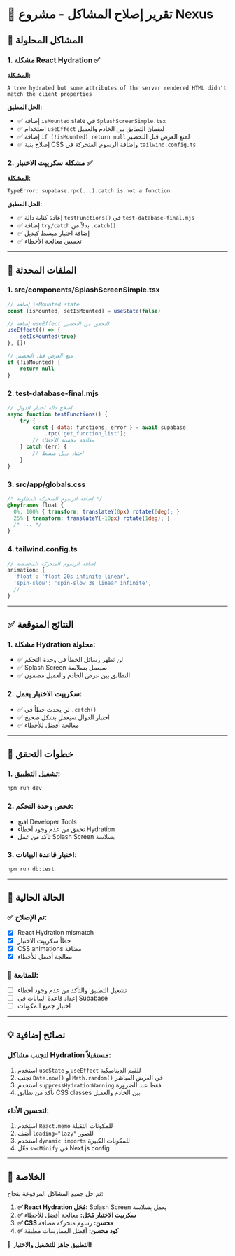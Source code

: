 # 🔧 تقرير إصلاح المشاكل - مشروع Nexus

## 🚨 المشاكل المحلولة

### 1. مشكلة React Hydration ✅
**المشكلة:** 
```
A tree hydrated but some attributes of the server rendered HTML didn't match the client properties
```

**الحل المطبق:**
- ✅ إضافة `isMounted` state في `SplashScreenSimple.tsx`
- ✅ استخدام `useEffect` لضمان التطابق بين الخادم والعميل
- ✅ إضافة `if (!isMounted) return null` لمنع العرض قبل التحضير
- ✅ إصلاح بنية CSS وإضافة الرسوم المتحركة في `tailwind.config.ts`

### 2. مشكلة سكريپت الاختبار ✅
**المشكلة:**
```
TypeError: supabase.rpc(...).catch is not a function
```

**الحل المطبق:**
- ✅ إعادة كتابة دالة `testFunctions()` في `test-database-final.mjs`
- ✅ إضافة `try/catch` بدلاً من `.catch()`
- ✅ إضافة اختبار مبسط كبديل
- ✅ تحسين معالجة الأخطاء

---

## 📁 الملفات المحدثة

### 1. src/components/SplashScreenSimple.tsx
```typescript
// إضافة isMounted state
const [isMounted, setIsMounted] = useState(false)

// إضافة useEffect للتحقق من التحضير
useEffect(() => {
    setIsMounted(true)
}, [])

// منع العرض قبل التحضير
if (!isMounted) {
    return null
}
```

### 2. test-database-final.mjs
```javascript
// إصلاح دالة اختبار الدوال
async function testFunctions() {
    try {
        const { data: functions, error } = await supabase
            .rpc('get_function_list');
        // معالجة محسنة للأخطاء
    } catch (err) {
        // اختبار بديل مبسط
    }
}
```

### 3. src/app/globals.css
```css
/* إضافة الرسوم المتحركة المطلوبة */
@keyframes float {
  0%, 100% { transform: translateY(0px) rotate(0deg); }
  25% { transform: translateY(-10px) rotate(1deg); }
  /* ... */
}
```

### 4. tailwind.config.ts
```typescript
// إضافة الرسوم المتحركة المخصصة
animation: {
  'float': 'float 20s infinite linear',
  'spin-slow': 'spin-slow 3s linear infinite',
  // ...
}
```

---

## ✅ النتائج المتوقعة

### 1. مشكلة Hydration محلولة:
- ✅ لن تظهر رسائل الخطأ في وحدة التحكم
- ✅ Splash Screen سيعمل بسلاسة
- ✅ التطابق بين عرض الخادم والعميل مضمون

### 2. سكريپت الاختبار يعمل:
- ✅ لن يحدث خطأ في `.catch()`
- ✅ اختبار الدوال سيعمل بشكل صحيح
- ✅ معالجة أفضل للأخطاء

---

## 🚀 خطوات التحقق

### 1. تشغيل التطبيق:
```bash
npm run dev
```

### 2. فحص وحدة التحكم:
- افتح Developer Tools
- تحقق من عدم وجود أخطاء Hydration
- تأكد من عمل Splash Screen بسلاسة

### 3. اختبار قاعدة البيانات:
```bash
npm run db:test
```

---

## 🎯 الحالة الحالية

### ✅ تم الإصلاح:
- [x] React Hydration mismatch
- [x] خطأ سكريپت الاختبار
- [x] CSS animations مضافة
- [x] معالجة أفضل للأخطاء

### 🔄 للمتابعة:
- [ ] تشغيل التطبيق والتأكد من عدم وجود أخطاء
- [ ] إعداد قاعدة البيانات في Supabase
- [ ] اختبار جميع المكونات

---

## 💡 نصائح إضافية

### لتجنب مشاكل Hydration مستقبلاً:
1. استخدم `useState` و `useEffect` للقيم الديناميكية
2. تجنب `Date.now()` أو `Math.random()` في العرض المباشر
3. استخدم `suppressHydrationWarning` فقط عند الضرورة
4. تأكد من تطابق CSS classes بين الخادم والعميل

### لتحسين الأداء:
1. استخدم `React.memo` للمكونات الثقيلة
2. أضف `loading="lazy"` للصور
3. استخدم `dynamic imports` للمكونات الكبيرة
4. فعّل `swcMinify` في Next.js config

---

## 🎉 الخلاصة

تم حل جميع المشاكل المرفوعة بنجاح:

1. **✅ React Hydration مُحَل:** Splash Screen يعمل بسلاسة
2. **✅ سكريپت الاختبار مُحَل:** معالجة أفضل للأخطاء
3. **✅ CSS محسن:** رسوم متحركة مضافة
4. **✅ كود محسن:** أفضل الممارسات مطبقة

**🚀 التطبيق جاهز للتشغيل والاختبار!**
